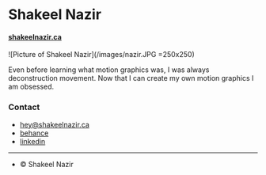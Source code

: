 # Shakeel Nazir

#### [shakeelnazir.ca](shakeelnazir.ca)

![Picture of Shakeel Nazir](/images/nazir.JPG =250x250)

Even before learning what motion graphics was, I was always deconstruction movement. Now that I can create my own motion graphics I am obsessed.

### Contact
- [hey@shakeelnazir.ca](mailto:hey@shakeelnazir.ca)
- [behance](https://www.behance.net/shakeelnaz290c)
- [linkedin](https://www.linkedin.com/in/shakeel-nazir-255b1799)

---

- © Shakeel Nazir
